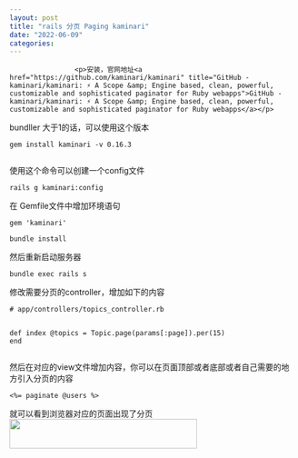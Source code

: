 ```yaml
---
layout: post
title: "rails 分页 Paging kaminari"
date: "2022-06-09"
categories: 
---
```


                    <p>安装，官网地址<a href="https://github.com/kaminari/kaminari" title="GitHub - kaminari/kaminari: ⚡ A Scope &amp; Engine based, clean, powerful, customizable and sophisticated paginator for Ruby webapps">GitHub - kaminari/kaminari: ⚡ A Scope &amp; Engine based, clean, powerful, customizable and sophisticated paginator for Ruby webapps</a></p> 
<p>bundller 大于1的话，可以使用这个版本</p> 
<pre><code>gem install kaminari -v 0.16.3</code></pre> 
<p><img alt="" src="https://img-blog.csdnimg.cn/a5974c9ae2384267b547e8b46f574637.png?x-oss-process=image/watermark,type_d3F5LXplbmhlaQ,shadow_50,text_Q1NETiBA6K645aKo44Gu5bCP6J206J22,size_20,color_FFFFFF,t_70,g_se,x_16"></p> 
<p>使用这个命令可以创建一个config文件</p> 
<pre><code>rails g kaminari:config</code></pre> 
<p>在 Gemfile文件中增加环境语句</p> 
<pre><code>gem 'kaminari'</code></pre> 
<pre><code>bundle install</code></pre> 
<p>然后重新启动服务器</p> 
<pre><code>bundle exec rails s</code></pre> 
<p>修改需要分页的controller，增加如下的内容</p> 
<pre><code class="language-ruby"># app/controllers/topics_controller.rb

  def index
    @topics = Topic.page(params[:page]).per(15)
  end</code></pre> 
<p>然后在对应的view文件增加内容，你可以在页面顶部或者底部或者自己需要的地方引入分页的内容</p> 
<pre><code class="language-ruby">&lt;%= paginate @users %&gt;</code></pre> 
<p>就可以看到浏览器对应的页面出现了分页<img alt="" height="52" src="https://img-blog.csdnimg.cn/bbb20db0855d4810a03e9268c452daa2.png?x-oss-process=image/watermark,type_d3F5LXplbmhlaQ,shadow_50,text_Q1NETiBA6K645aKo44Gu5bCP6J206J22,size_9,color_FFFFFF,t_70,g_se,x_16" width="330"></p> 
<p></p>
                
